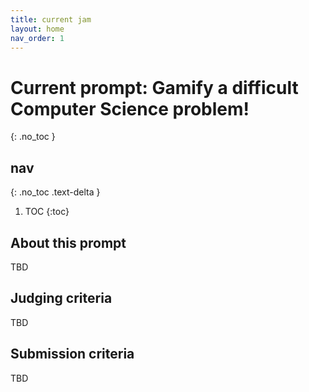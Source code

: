 ```yaml
---
title: current jam
layout: home
nav_order: 1
---
```


# Current prompt: **Gamify a difficult Computer Science problem!**

{: .no_toc }

## nav
{: .no_toc .text-delta }

1. TOC
{:toc}

## About this prompt

TBD

## Judging criteria

TBD

## Submission criteria

TBD